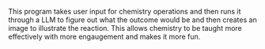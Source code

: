 This program takes user input for chemistry operations and then runs it through a LLM to figure out what the outcome would be and then creates an image to illustrate the reaction. This allows chemistry to be taught more effectively with more engaugement and makes it more fun. 
